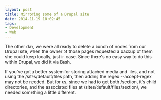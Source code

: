 ```yaml
---
layout: post 
title: Mirroring some of a Drupal site
date: 2014-11-19 18:02:45
tags:
- Development
- Web
---
```

The other day, we were all ready to delete a bunch of nodes from our Drupal site, when the owner of those pages requested a backup of them she could keep locally, just in case. Since there's no easy way to do this within Drupal, we did it via Bash.

If you've got a better system for storing attached media and files, and not using the /sites/default/files path, then adding the regex --accept-regex may not be needed. But for us, since we had to get both /section, it's child directories, and the associated files at /sites/default/files/section/, we needed something a little different.

<script src="https://gist.github.com/krschmidt/ec145651299ea34b4aba.js"></script>
